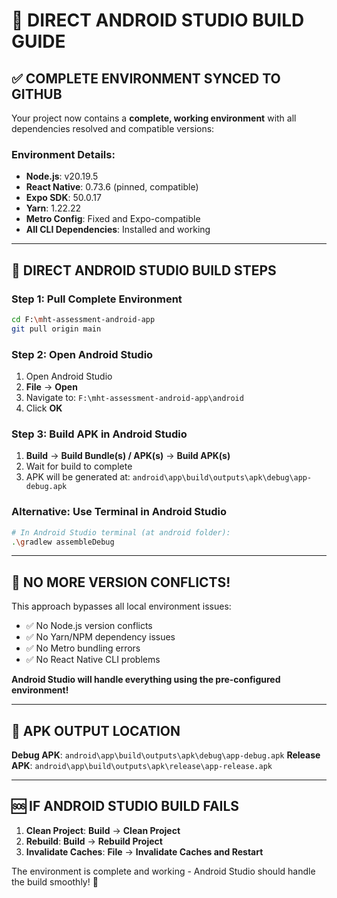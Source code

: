 # 🚀 DIRECT ANDROID STUDIO BUILD GUIDE

## ✅ COMPLETE ENVIRONMENT SYNCED TO GITHUB

Your project now contains a **complete, working environment** with all dependencies resolved and compatible versions:

### **Environment Details:**
- **Node.js**: v20.19.5 
- **React Native**: 0.73.6 (pinned, compatible)
- **Expo SDK**: 50.0.17
- **Yarn**: 1.22.22
- **Metro Config**: Fixed and Expo-compatible
- **All CLI Dependencies**: Installed and working

---

## 🎯 DIRECT ANDROID STUDIO BUILD STEPS

### **Step 1: Pull Complete Environment**
```bash
cd F:\mht-assessment-android-app
git pull origin main
```

### **Step 2: Open Android Studio**
1. Open Android Studio
2. **File** → **Open**
3. Navigate to: `F:\mht-assessment-android-app\android`
4. Click **OK**

### **Step 3: Build APK in Android Studio**
1. **Build** → **Build Bundle(s) / APK(s)** → **Build APK(s)**
2. Wait for build to complete
3. APK will be generated at: `android\app\build\outputs\apk\debug\app-debug.apk`

### **Alternative: Use Terminal in Android Studio**
```bash
# In Android Studio terminal (at android folder):
.\gradlew assembleDebug
```

---

## 🔧 NO MORE VERSION CONFLICTS!

This approach bypasses all local environment issues:
- ✅ No Node.js version conflicts
- ✅ No Yarn/NPM dependency issues  
- ✅ No Metro bundling errors
- ✅ No React Native CLI problems

**Android Studio will handle everything using the pre-configured environment!**

---

## 📱 APK OUTPUT LOCATION

**Debug APK**: `android\app\build\outputs\apk\debug\app-debug.apk`
**Release APK**: `android\app\build\outputs\apk\release\app-release.apk`

---

## 🆘 IF ANDROID STUDIO BUILD FAILS

1. **Clean Project**: **Build** → **Clean Project**
2. **Rebuild**: **Build** → **Rebuild Project**
3. **Invalidate Caches**: **File** → **Invalidate Caches and Restart**

The environment is complete and working - Android Studio should handle the build smoothly! 🎉